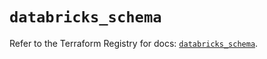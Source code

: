 # `databricks_schema`

Refer to the Terraform Registry for docs: [`databricks_schema`](https://registry.terraform.io/providers/databricks/databricks/1.53.0/docs/resources/schema).
